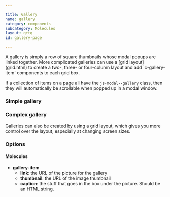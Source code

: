 ```yaml
---

title: Gallery
name: gallery
category: components
subcategory: Molecules
layout: q+tq
id: gallery-page

---
```


<div class="lead"><p>A gallery is simply a row of square thumbnails whose modal popups are linked together. More complicated galleries can use a [grid layout](grid.html) to create a two-, three- or four-column layout and add `c-gallery-item` components to each grid box.</p></div>

If a collection of items on a page all have the `js-modal--gallery` class, then they will automatically be scrollable when popped up in a modal window.

### Simple gallery

<script>
component("gallery-item", {
  "type": "landscape",
  "link": "http://lorempixel.com/1120/840/food/1",
  "thumbnail": "http://lorempixel.com/374/280/food/1"
})+
component("gallery-item", {
  "type": "landscape",
  "link": "http://lorempixel.com/1920/640/food/4",
  "thumbnail": "http://lorempixel.com/374/280/food/4",
  "caption": "<p>The University is in the middle of an unprecedented period of expansion and renewal.</p>"
})+
component("gallery-item", {
  "type": "portrait",
  "link": "http://lorempixel.com/840/1120/food/9",
  "thumbnail": "http://lorempixel.com/280/374/food/9",
  "caption": "<p>The University is in the middle of an unprecedented period of expansion and renewal.</p>"
})+
component("gallery-item", {
  "type": "portrait",
  "link": "http://lorempixel.com/640/1920/food/6",
  "thumbnail": "http://lorempixel.com/280/374/food/6"
})+
component("gallery-item", {
  "type": "portrait",
  "link": "http://lorempixel.com/1920/1920/food/7",
  "thumbnail": "http://lorempixel.com/280/374/food/7",
  "caption": "<p>Our investment in new colleges mean it has never been a better time to join our student body or research groups at York.</p>"
});

</script>

### Complex gallery

Galleries can also be created by using a grid layout, which gives you more control over the layout, especially at changing screen sizes.

<script>
var g1 = {
  "gallery-item": {
    "link": "http://lorempixel.com/1280/1280/food/1",
    "thumbnail": "http://lorempixel.com/280/280/food/1",
    "caption": "<p>The University is in the middle of an unprecedented period of expansion and renewal.</p>"
  }
};
var g2 = {
  "gallery-item": {
    "link": "http://lorempixel.com/1280/1280/food/4",
    "thumbnail": "http://lorempixel.com/280/280/food/4"
  }
};
var g3 = {
  "gallery-item": {
    "link": "http://lorempixel.com/1280/1280/food/7",
    "thumbnail": "http://lorempixel.com/280/280/food/7",
    "caption": "<p>Our investment in new colleges mean it has never been a better time to join our student body or research groups at York.</p>"
  }
};
component("grid", { "atoms": [
  { "grid-row": { "atoms": [
    { "grid-box": { "size": "third o-grid__box--full@medium", "atoms": g1 } },
    { "grid-box": { "size": "third o-grid__box--half@medium", "atoms": g2 } },
    { "grid-box": { "size": "third o-grid__box--half@medium", "atoms": g3 } }
  ] } },
  { "grid-row": { "atoms": [
    { "grid-box": { "size": "third o-grid__box--half@medium", "atoms": g2 } },
    { "grid-box": { "size": "third o-grid__box--quarter@medium", "atoms": g3 } },
    { "grid-box": { "size": "third o-grid__box--quarter@medium", "atoms": g1 } }
  ] } },
  { "grid-row": { "atoms": [
    { "grid-box": { "size": "third o-grid__box--half@medium", "atoms": g3 } },
    { "grid-box": { "size": "third o-grid__box--half@medium", "atoms": g2 } },
    { "grid-box": { "size": "third o-grid__box--full@medium", "atoms": g1 } }
  ] } }
] });

</script>


### Options

#### Molecules


* **gallery-item**
  * **link**: the URL of the picture for the gallery
  * **thumbnail**: the URL of the image thumbnail
  * **caption**: the stuff that goes in the box under the picture. Should be an HTML string.
